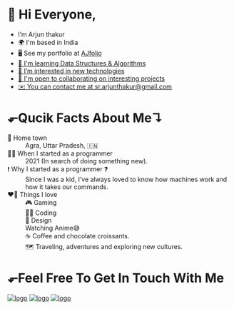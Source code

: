 <h1>👋 Hi Everyone,</h1>
<ul>
<li>I’m Arjun thakur</li>
<li>🌍 I'm based in India</li>
<li>🖥️ See my portfolio at <a href="https://arjun1thakur.github.io/Single-page-detail/">AJfolio</li>
<li>🧠 I'm learning Data Structures & Algorithms</li>
<li>👀 I’m interested in new technologies</li>
<li>🤝 I'm open to collaborating on interesting projects</li>
<li>✉️ You can contact me at <a href="mailto:sr.arjunthakur@gmail.com">sr.arjunthakur@gmail.com</a></li>
</ul>
<h1>⬐Qucik Facts About Me↴</h1>
<dl>
<dt>🏡 Home town</dt>
  <dd>Agra, Uttar Pradesh, 🇮🇳</dd>
<dt>👨‍💻 When I started as a programmer</dt>
  <dd>2021 (In search of doing something new).</dd>
<dt>❗ Why I started as a programmer ❓</dt>
  <dd>Since I was a kid, I’ve always loved to know how machines work and how it takes our commands.</dd>
<dt>❤️‍🔥 Things I love</dt>
  <dd>🎮 Gaming <br>
    👨‍💻 Coding  <br>
    🎨 Design  <br>
    Watching Anime😅    <br>
    ☕ Coffee and chocolate croissants.    <br>
    🗺️ Traveling, adventures and exploring new cultures.</dd>
</dl>
<h1>⬐Feel Free To Get In Touch With Me</h1>
<a href="https://www.facebook.com/A.arjunthakur1/" target="_blank"><img src="https://img.shields.io/badge/Facebook-%231877F2.svg?style=for-the-badge&logo=Facebook&logoColor=white" alt="logo"></a>
<a href="https://www.instagram.com/aj_ajju_thakur/" target="_blank"><img src="https://img.shields.io/badge/Instagram-%23E4405F.svg?style=for-the-badge&logo=Instagram&logoColor=white" alt="logo"></a>
<a href="https://wa.me/8433075934?text=Hii" target="_blank"><img src="https://img.shields.io/badge/WhatsApp-25D366?style=for-the-badge&logo=whatsapp&logoColor=white" alt="logo"></a>
